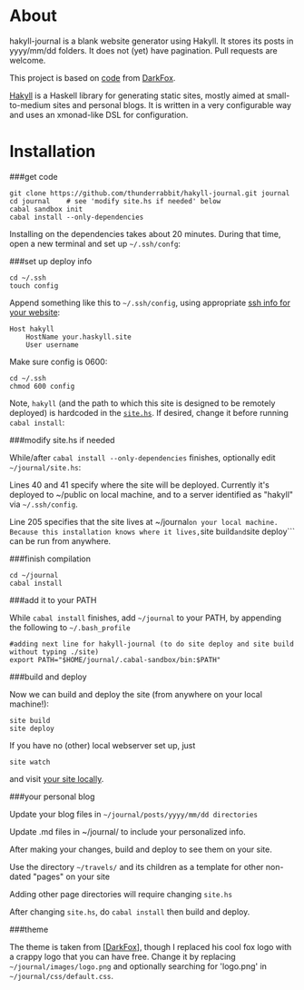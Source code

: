 About
=====

hakyll-journal is a blank website generator using Hakyll.  It stores its posts in yyyy/mm/dd folders.  It does not (yet) have pagination.  Pull requests are welcome.

This project is based on [code] from [DarkFox].

[Hakyll] is a Haskell library for generating static sites, mostly aimed at small-to-medium sites and personal blogs. It is written in a very configurable way and uses an xmonad-like DSL for configuration.

Installation
============


###get code

```
git clone https://github.com/thunderrabbit/hakyll-journal.git journal
cd journal    # see 'modify site.hs if needed' below
cabal sandbox init
cabal install --only-dependencies
```

Installing on the dependencies takes about 20 minutes.   During that time, open a new terminal and set up ```~/.ssh/confg```:

###set up deploy info

```
cd ~/.ssh
touch config
```

Append something like this to ```~/.ssh/config```, using appropriate [ssh info for your website](https://encrypted.google.com/search?q=passwordless+login+ssh):

    Host hakyll
        HostName your.haskyll.site
        User username

Make sure config is 0600:

```
cd ~/.ssh
chmod 600 config
```

Note, ```hakyll``` (and the path to which this site is designed to be remotely deployed) is hardcoded in the [```site.hs```](https://github.com/thunderrabbit/hakyll-journal/blob/master/site.hs#L41).  If desired, change it before running ```cabal install```:

###modify site.hs if needed

While/after ```cabal install --only-dependencies``` finishes, optionally edit ```~/journal/site.hs```:

Lines 40 and 41 specify where the site will be deployed.  Currently it's deployed to ~/public on local machine, and to a server identified as "hakyll" via ```~/.ssh/config```.

Line 205 specifies that the site lives at ~/journal``` on your local machine.  Because this installation knows where it lives, ```site build``` and ```site deploy``` can be run from anywhere.

###finish compilation

```
cd ~/journal
cabal install
```

###add it to your PATH

While ```cabal install``` finishes, add ```~/journal``` to your PATH, by appending the following to ```~/.bash_profile```

    #adding next line for hakyll-journal (to do site deploy and site build without typing ./site)
    export PATH="$HOME/journal/.cabal-sandbox/bin:$PATH"


###build and deploy

Now we can build and deploy the site (from anywhere on your local machine!):

```
site build
site deploy
```

If you have no (other) local webserver set up, just

```
site watch
```

and visit [your site locally](http://localhost:8000).

###your personal blog

Update your blog files in ```~/journal/posts/yyyy/mm/dd directories```

Update .md files in ~/journal/ to include your personalized info.

After making your changes, build and deploy to see them on your site.

Use the directory ```~/travels/``` and its children as a template for other non-dated "pages" on your site

Adding other page directories will require changing ```site.hs```

After changing ```site.hs```, do ```cabal install``` then build and deploy.

###theme

The theme is taken from [[DarkFox]], though I replaced his cool fox logo with a crappy logo that you can have free.  Change it by replacing ```~/journal/images/logo.png``` and optionally searching for 'logo.png' in ```~/journal/css/default.css```.


[code]:                 http://hub.darcs.net/DarkFox/DarkFox-blog  "DarkFox's Hakyll blog"
[DarkFox]:              http://blog.darkfox.id.au/                 "DarkFox"
[Hakyll]:               http://jaspervdj.be/hakyll/                "Hakyll"
